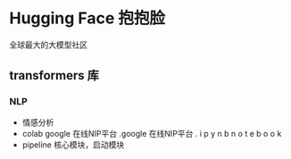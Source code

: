 #  Hugging Face 抱抱脸
全球最大的大模型社区
## transformers 库
### NLP
- 情感分析
- colab
   google 在线NIP平台
   .google 在线NIP平台
   . i p y n b  n o t e b o o k
- pipeline 核心模块，启动模块
